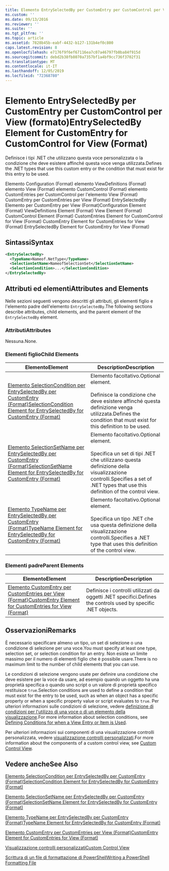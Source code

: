 ```yaml
---
title: Elemento EntrySelectedBy per CustomEntry per CustomControl per View (Format) | Microsoft Docs
ms.custom: ''
ms.date: 09/13/2016
ms.reviewer: ''
ms.suite: ''
ms.tgt_pltfrm: ''
ms.topic: article
ms.assetid: 7828b45b-eabf-4432-b127-131b4ef0c800
caps.latest.revision: 8
ms.openlocfilehash: e7176f9f6ef67116ea7c07a46797fb0ba84f915d
ms.sourcegitcommit: debd2b38fb8070a7357bf1a4bf9cc736f3702f31
ms.translationtype: MT
ms.contentlocale: it-IT
ms.lasthandoff: 12/05/2019
ms.locfileid: "72368780"
---
```

# <a name="entryselectedby-element-for-customentry-for-customcontrol-for-view-format"></a><span data-ttu-id="00e3f-102">Elemento EntrySelectedBy per CustomEntry per CustomControl per View (formato)</span><span class="sxs-lookup"><span data-stu-id="00e3f-102">EntrySelectedBy Element for CustomEntry for CustomControl for View (Format)</span></span>

<span data-ttu-id="00e3f-103">Definisce i tipi .NET che utilizzano questa voce personalizzata o la condizione che deve esistere affinché questa voce venga utilizzata.</span><span class="sxs-lookup"><span data-stu-id="00e3f-103">Defines the .NET types that use this custom entry or the condition that must exist for this entry to be used.</span></span>

<span data-ttu-id="00e3f-104">Elemento Configuration (Format) elemento ViewDefinitions (Format) elemento View (Format) elemento CustomControl (Format) elemento CustomEntries per CustomControl per l'elemento View (Format) CustomEntry per CustomEntries per View (Format) EntrySelectedBy Elemento per CustomEntry per View (Format)</span><span class="sxs-lookup"><span data-stu-id="00e3f-104">Configuration Element (Format) ViewDefinitions Element (Format) View Element (Format) CustomControl Element (Format) CustomEntries Element for CustomControl for View (Format) CustomEntry Element for CustomEntries for View (Format) EntrySelectedBy Element for CustomEntry for View (Format)</span></span>

## <a name="syntax"></a><span data-ttu-id="00e3f-105">Sintassi</span><span class="sxs-lookup"><span data-stu-id="00e3f-105">Syntax</span></span>

```xml
<EntrySelectedBy>
  <TypeName>Nameof.NetType</TypeName>
  <SelectionSetName>NameofSelectionSet</SelectionSetName>
  <SelectionCondition>...</SelectionCondition>
</EntrySelectedBy>
```

## <a name="attributes-and-elements"></a><span data-ttu-id="00e3f-106">Attributi ed elementi</span><span class="sxs-lookup"><span data-stu-id="00e3f-106">Attributes and Elements</span></span>

<span data-ttu-id="00e3f-107">Nelle sezioni seguenti vengono descritti gli attributi, gli elementi figlio e l'elemento padre dell'elemento `EntrySelectedBy`.</span><span class="sxs-lookup"><span data-stu-id="00e3f-107">The following sections describe attributes, child elements, and the parent element of the `EntrySelectedBy` element.</span></span>

### <a name="attributes"></a><span data-ttu-id="00e3f-108">Attributi</span><span class="sxs-lookup"><span data-stu-id="00e3f-108">Attributes</span></span>

<span data-ttu-id="00e3f-109">Nessuna.</span><span class="sxs-lookup"><span data-stu-id="00e3f-109">None.</span></span>

### <a name="child-elements"></a><span data-ttu-id="00e3f-110">Elementi figlio</span><span class="sxs-lookup"><span data-stu-id="00e3f-110">Child Elements</span></span>

|<span data-ttu-id="00e3f-111">Elemento</span><span class="sxs-lookup"><span data-stu-id="00e3f-111">Element</span></span>|<span data-ttu-id="00e3f-112">Description</span><span class="sxs-lookup"><span data-stu-id="00e3f-112">Description</span></span>|
|-------------|-----------------|
|[<span data-ttu-id="00e3f-113">Elemento SelectionCondition per EntrySelectedBy per CustomEntry (Format)</span><span class="sxs-lookup"><span data-stu-id="00e3f-113">SelectionCondition Element for EntrySelectedBy for CustomEntry (Format)</span></span>](./selectioncondition-element-for-entryselectedby-for-customcontrol-format.md)|<span data-ttu-id="00e3f-114">Elemento facoltativo.</span><span class="sxs-lookup"><span data-stu-id="00e3f-114">Optional element.</span></span><br /><br /> <span data-ttu-id="00e3f-115">Definisce la condizione che deve esistere affinché questa definizione venga utilizzata.</span><span class="sxs-lookup"><span data-stu-id="00e3f-115">Defines the condition that must exist for this definition to be used.</span></span>|
|[<span data-ttu-id="00e3f-116">Elemento SelectionSetName per EntrySelectedBy per CustomEntry (Format)</span><span class="sxs-lookup"><span data-stu-id="00e3f-116">SelectionSetName Element for EntrySelectedBy for CustomEntry (Format)</span></span>](./selectionsetname-element-for-entryselectedby-for-customcontrol-for-view-format.md)|<span data-ttu-id="00e3f-117">Elemento facoltativo.</span><span class="sxs-lookup"><span data-stu-id="00e3f-117">Optional element.</span></span><br /><br /> <span data-ttu-id="00e3f-118">Specifica un set di tipi .NET che utilizzano questa definizione della visualizzazione controlli.</span><span class="sxs-lookup"><span data-stu-id="00e3f-118">Specifies a set of .NET types that use this definition of the control view.</span></span>|
|[<span data-ttu-id="00e3f-119">Elemento TypeName per EntrySelectedBy per CustomEntry (Format)</span><span class="sxs-lookup"><span data-stu-id="00e3f-119">TypeName Element for EntrySelectedBy for CustomEntry (Format)</span></span>](./typename-element-for-selectioncondition-for-customcontrol-for-view-format.md)|<span data-ttu-id="00e3f-120">Elemento facoltativo.</span><span class="sxs-lookup"><span data-stu-id="00e3f-120">Optional element.</span></span><br /><br /> <span data-ttu-id="00e3f-121">Specifica un tipo .NET che usa questa definizione della visualizzazione controlli.</span><span class="sxs-lookup"><span data-stu-id="00e3f-121">Specifies a .NET type that uses this definition of the control view.</span></span>|

### <a name="parent-elements"></a><span data-ttu-id="00e3f-122">Elementi padre</span><span class="sxs-lookup"><span data-stu-id="00e3f-122">Parent Elements</span></span>

|<span data-ttu-id="00e3f-123">Elemento</span><span class="sxs-lookup"><span data-stu-id="00e3f-123">Element</span></span>|<span data-ttu-id="00e3f-124">Description</span><span class="sxs-lookup"><span data-stu-id="00e3f-124">Description</span></span>|
|-------------|-----------------|
|[<span data-ttu-id="00e3f-125">Elemento CustomEntry per CustomEntries per View (Format)</span><span class="sxs-lookup"><span data-stu-id="00e3f-125">CustomEntry Element for CustomEntries for View (Format)</span></span>](./customentry-element-for-customentries-for-customcontrol-for-view-format.md)|<span data-ttu-id="00e3f-126">Definisce i controlli utilizzati da oggetti .NET specifici.</span><span class="sxs-lookup"><span data-stu-id="00e3f-126">Defines the controls used by specific .NET objects.</span></span>|

## <a name="remarks"></a><span data-ttu-id="00e3f-127">Osservazioni</span><span class="sxs-lookup"><span data-stu-id="00e3f-127">Remarks</span></span>

<span data-ttu-id="00e3f-128">È necessario specificare almeno un tipo, un set di selezione o una condizione di selezione per una voce.</span><span class="sxs-lookup"><span data-stu-id="00e3f-128">You must specify at least one type, selection set, or selection condition for an entry.</span></span> <span data-ttu-id="00e3f-129">Non esiste un limite massimo per il numero di elementi figlio che è possibile usare.</span><span class="sxs-lookup"><span data-stu-id="00e3f-129">There is no maximum limit to the number of child elements that you can use.</span></span>

<span data-ttu-id="00e3f-130">Le condizioni di selezione vengono usate per definire una condizione che deve esistere per la voce da usare, ad esempio quando un oggetto ha una proprietà specifica o quando uno script o un valore di proprietà specifico restituisce `true`.</span><span class="sxs-lookup"><span data-stu-id="00e3f-130">Selection conditions are used to define a condition that must exist for the entry to be used, such as when an object has a specific property or when a specific property value or script evaluates to `true`.</span></span> <span data-ttu-id="00e3f-131">Per ulteriori informazioni sulle condizioni di selezione, vedere [definizione di condizioni per l'utilizzo di una voce o di un elemento della visualizzazione](./defining-conditions-for-displaying-data.md).</span><span class="sxs-lookup"><span data-stu-id="00e3f-131">For more information about selection conditions, see [Defining Conditions for when a View Entry or Item is Used](./defining-conditions-for-displaying-data.md).</span></span>

<span data-ttu-id="00e3f-132">Per ulteriori informazioni sui componenti di una visualizzazione controlli personalizzata, vedere [visualizzazione controlli personalizzati](./creating-custom-controls.md).</span><span class="sxs-lookup"><span data-stu-id="00e3f-132">For more information about the components of a custom control view, see [Custom Control View](./creating-custom-controls.md).</span></span>

## <a name="see-also"></a><span data-ttu-id="00e3f-133">Vedere anche</span><span class="sxs-lookup"><span data-stu-id="00e3f-133">See Also</span></span>

[<span data-ttu-id="00e3f-134">Elemento SelectionCondition per EntrySelectedBy per CustomEntry (Format)</span><span class="sxs-lookup"><span data-stu-id="00e3f-134">SelectionCondition Element for EntrySelectedBy for CustomEntry (Format)</span></span>](./selectioncondition-element-for-entryselectedby-for-customcontrol-format.md)

[<span data-ttu-id="00e3f-135">Elemento SelectionSetName per EntrySelectedBy per CustomEntry (Format)</span><span class="sxs-lookup"><span data-stu-id="00e3f-135">SelectionSetName Element for EntrySelectedBy for CustomEntry (Format)</span></span>](./selectionsetname-element-for-entryselectedby-for-customcontrol-for-view-format.md)

[<span data-ttu-id="00e3f-136">Elemento TypeName per EntrySelectedBy per CustomEntry (Format)</span><span class="sxs-lookup"><span data-stu-id="00e3f-136">TypeName Element for EntrySelectedBy for CustomEntry (Format)</span></span>](./typename-element-for-selectioncondition-for-customcontrol-for-view-format.md)

[<span data-ttu-id="00e3f-137">Elemento CustomEntry per CustomEntries per View (Format)</span><span class="sxs-lookup"><span data-stu-id="00e3f-137">CustomEntry Element for CustomEntries for View (Format)</span></span>](./customentry-element-for-customentries-for-customcontrol-for-view-format.md)

[<span data-ttu-id="00e3f-138">Visualizzazione controlli personalizzati</span><span class="sxs-lookup"><span data-stu-id="00e3f-138">Custom Control View</span></span>](./creating-custom-controls.md)

[<span data-ttu-id="00e3f-139">Scrittura di un file di formattazione di PowerShell</span><span class="sxs-lookup"><span data-stu-id="00e3f-139">Writing a PowerShell Formatting File</span></span>](./writing-a-powershell-formatting-file.md)
